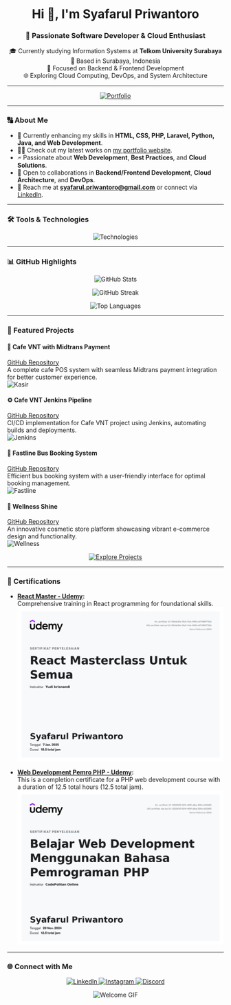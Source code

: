 <h1 align="center">Hi 👋, I'm Syafarul Priwantoro</h1>
<h3 align="center">🚀 Passionate Software Developer & Cloud Enthusiast</h3>

<p align="center">
  🎓 Currently studying Information Systems at <strong>Telkom University Surabaya</strong><br>
  📍 Based in Surabaya, Indonesia<br>
  💼 Focused on Backend & Frontend Development<br>
  🌐 Exploring Cloud Computing, DevOps, and System Architecture
</p>

---

<p align="center">
  <a href="https://farul1.github.io/Syafarul_Portofolio/" target="_blank">
    <img src="https://img.shields.io/badge/View-Portfolio-blue?style=for-the-badge" alt="Portfolio" />
  </a>
</p>

---

### 🔠 About Me

- 🌱 Currently enhancing my skills in **HTML, CSS, PHP, Laravel, Python, Java, and Web Development**.  
- 👨‍💻 Check out my latest works on [my portfolio website](https://farul1.github.io/Syafarul_Portofolio/).  
- 🗲 Passionate about **Web Development**, **Best Practices**, and **Cloud Solutions**.  
- 💬 Open to collaborations in **Backend/Frontend Development**, **Cloud Architecture**, and **DevOps**.  
- 📧 Reach me at **syafarul.priwantoro@gmail.com** or connect via [LinkedIn](https://www.linkedin.com/in/syafarul-priwantoro-036039197/).  

---

### 🛠️ Tools & Technologies

<p align="center"> 
  <img src="https://skillicons.dev/icons?i=html,css,php,laravel,python,java,js,docker,kubernetes,firebase,git" alt="Technologies" />
</p>

---

### 📊 GitHub Highlights

<p align="center">
  <img src="https://github-readme-stats.vercel.app/api?username=farul1&show_icons=true&theme=radical" alt="GitHub Stats" />
</p>
<p align="center">
  <img src="https://github-readme-streak-stats.herokuapp.com/?user=farul1&theme=radical" alt="GitHub Streak" />
</p>
<p align="center">
  <img src="https://github-readme-stats.vercel.app/api/top-langs/?username=farul1&layout=compact&theme=radical" alt="Top Languages" />
</p>

---

### 🌟 Featured Projects

#### 🚀 **Cafe VNT with Midtrans Payment**
[GitHub Repository](https://github.com/farul1/Kasir_CafeVNT)  
A complete cafe POS system with seamless Midtrans payment integration for better customer experience.  
![Kasir](https://path/to/kasir.gif)  <!-- Add path to GIF here -->

#### ⚙️ **Cafe VNT Jenkins Pipeline**
[GitHub Repository](https://github.com/farul1/Kasir_CafeVNT/blob/main/Jenkinsfile)  
CI/CD implementation for Cafe VNT project using Jenkins, automating builds and deployments.  
![Jenkins](https://path/to/jenkins.gif)  <!-- Add path to GIF here -->

#### 🚌 **Fastline Bus Booking System**
[GitHub Repository](https://github.com/farul1/Fastline)  
Efficient bus booking system with a user-friendly interface for optimal booking management.  
![Fastline](https://path/to/fastline.gif)  <!-- Add path to GIF here -->

#### 💄 **Wellness Shine**
[GitHub Repository](https://github.com/farul1/Wellnes_shine)  
An innovative cosmetic store platform showcasing vibrant e-commerce design and functionality.  
![Wellness](https://path/to/wellnes.gif)  <!-- Add path to GIF here -->

<p align="center">
  <a href="https://farul1.github.io/Syafarul_Portofolio/" target="_blank">
    <img src="https://img.shields.io/badge/Explore-More%20Projects-lightblue?style=for-the-badge" alt="Explore Projects" />
  </a>
</p>

---

### 📜 Certifications

- **[React Master - Udemy](https://www.udemy.com/certificate/UC-934de30e-10e0-41cb-9f98-e3713867752d/):**  
  Comprehensive training in React programming for foundational skills.  
  ![React Certificate](sertifikatreact.jpg)  <!-- Add path to image here -->

- **[Web Development Pemro PHP - Udemy](https://www.udemy.com/certificate/UC-320243f3-5014-468f-a8ba-526cc1d23d65/):**  
  This is a completion certificate for a PHP web development course with a duration of 12.5 total hours (12.5 total jam).  
  ![PHP Certificate](sertifikatphp.jpg)  <!-- Add path to image here -->

---

### 🌐 Connect with Me

<p align="center">
  <a href="https://www.linkedin.com/in/syafarul-priwantoro-036039197/" target="_blank">
    <img src="https://img.shields.io/badge/-LinkedIn-blue?style=for-the-badge&logo=linkedin" alt="LinkedIn" />
  </a>
  <a href="https://instagram.com/syafarul__" target="_blank">
    <img src="https://img.shields.io/badge/-Instagram-E4405F?style=for-the-badge&logo=instagram&logoColor=white" alt="Instagram" />
  </a>
  <a href="https://discord.gg/U3K6jFWG" target="_blank">
    <img src="https://img.shields.io/badge/-Discord-7289DA?style=for-the-badge&logo=discord&logoColor=white" alt="Discord" />
  </a>
</p>

<p align="center">
  <img src="https://media.giphy.com/media/Ll22OhMLAlVDb8UQWe/giphy.gif" width="200" alt="Welcome GIF" />
</p>
